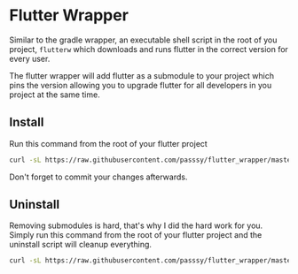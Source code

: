 # Flutter Wrapper

Similar to the gradle wrapper, an executable shell script in the root of you project, `flutterw` which downloads and runs flutter in the correct version for every user.

The flutter wrapper will add flutter as a submodule to your project which pins the version allowing you to upgrade flutter for all developers in you project at the same time.

## Install

Run this command from the root of your flutter project

```bash
curl -sL https://raw.githubusercontent.com/passsy/flutter_wrapper/master/install.sh | bash -
```
Don't forget to commit your changes afterwards.

## Uninstall

Removing submodules is hard, that's why I did the hard work for you.
Simply run this command from the root of your flutter project and the uninstall script will cleanup everything.

```bash
curl -sL https://raw.githubusercontent.com/passsy/flutter_wrapper/master/uninstall.sh | bash -
```
